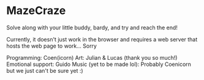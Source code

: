 # MazeCraze

Solve along with your little buddy, bardy, and try and reach the end!

Currently, it doesn't just work in the browser and requires a web server
that hosts the web page to work... Sorry

Programming: Coen(icorn)
Art: Julian & Lucas (thank you so much!)
Emotional support: Guido
Music (yet to be made lol): Probably Coenicorn but we just can't be sure yet :)